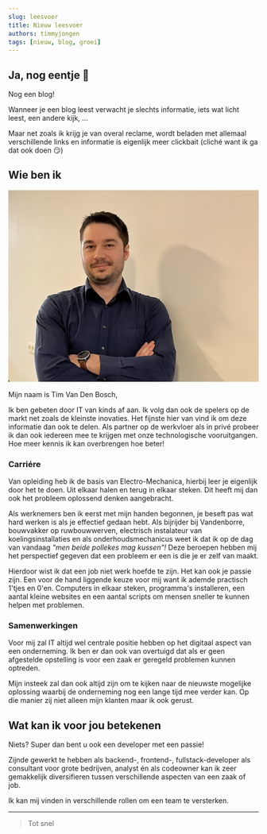 ```yaml
---
slug: leesvoer
title: Nieuw leesvoer
authors: timmyjongen
tags: [nieuw, blog, groei]
---
```


## Ja, nog eentje 🎉

Nog een blog!

Wanneer je een blog leest verwacht je slechts informatie, iets wat licht leest, een andere kijk, ...

Maar net zoals ik krijg je van overal reclame, wordt beladen met allemaal verschillende links en informatie is eigenlijk meer clickbait (cliché want ik ga dat ook doen :smirk:)

## Wie ben ik

![foto van tim](tim.jpeg)

Mijn naam is Tim Van Den Bosch,

Ik ben gebeten door IT van kinds af aan. Ik volg dan ook de spelers op de markt net zoals de kleinste inovaties. Het fijnste hier van vind ik om deze informatie dan ook te delen.
Als partner op de werkvloer als in privé probeer ik dan ook iedereen mee te krijgen met onze technologische vooruitgangen.
Hoe meer kennis ik kan overbrengen hoe beter!

### Carriére

Van opleiding heb ik de basis van Electro-Mechanica, hierbij leer je eigenlijk door het te doen. Uit elkaar halen en terug in elkaar steken. Dit heeft mij dan ook het probleem oplossend denken aangebracht.

Als werknemers ben ik eerst met mijn handen begonnen, je beseft pas wat hard werken is als je effectief gedaan hebt.
Als bijrijder bij Vandenborre, bouwvakker op ruwbouwwerven, electrisch instalateur van koelingsinstallaties en als onderhoudsmechanicus weet ik dat ik op de dag van vandaag _"men beide pollekes mag kussen"!_
Deze beroepen hebben mij het perspectief gegeven dat een probleem er een is die je er zelf van maakt.

Hierdoor wist ik dat een job niet werk hoefde te zijn. Het kan ook je passie zijn. Een voor de hand liggende keuze voor mij want ik ademde practisch 1'tjes en 0'en. Computers in elkaar steken, programma's installeren, een aantal kleine websites en een aantal scripts om mensen sneller te kunnen helpen met problemen.

### Samenwerkingen

Voor mij zal IT altijd wel centrale positie hebben op het digitaal aspect van een onderneming. Ik ben er dan ook van overtuigd dat als er geen afgestelde opstelling is voor een zaak er geregeld problemen kunnen optreden.

Mijn insteek zal dan ook altijd zijn om te kijken naar de nieuwste mogelijke oplossing waarbij de onderneming nog een lange tijd mee verder kan. Op die manier zij niet alleen mijn klanten maar ik ook gerust.

## Wat kan ik voor jou betekenen

Niets? Super dan bent u ook een developer met een passie!

Zijnde gewerkt te hebben als backend-, frontend-, fullstack-developer als consultant voor grote bedrijven, analyst én als codeowner kan ik zeer gemakkelijk diversifieren tussen verschillende aspecten van een zaak of job.

Ik kan mij vinden in verschillende rollen om een team te versterken.

---

> Tot snel
